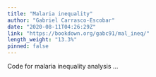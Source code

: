 ```yaml
---
title: "Malaria inequality"
author: "Gabriel Carrasco-Escobar"
date: "2020-08-11T04:26:29Z"
link: "https://bookdown.org/gabc91/mal_ineq/"
length_weight: "13.3%"
pinned: false
---
```


Code for malaria inequality analysis ...
